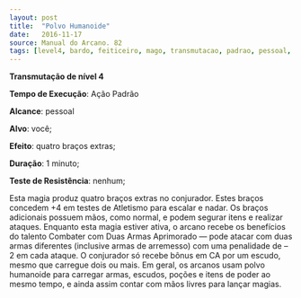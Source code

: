 ```yaml
---
layout: post
title:  "Polvo Humanoide"
date:   2016-11-17
source: Manual do Arcano. 82
tags: [level4, bardo, feiticeiro, mago, transmutacao, padrao, pessoal, voce, outro, minuto, nenhum]
---
```


**Transmutação de nível 4**

**Tempo de Execução**: Ação Padrão

**Alcance**: pessoal

**Alvo**: você;

**Efeito**: quatro braços extras;

**Duração**: 1 minuto;

**Teste de Resistência**: nenhum;

Esta magia produz quatro braços 
extras no conjurador. Estes braços concedem +4 em testes de Atletismo para escalar e nadar. Os braços adicionais possuem 
mãos, como normal, e podem segurar 
itens e realizar ataques. Enquanto esta 
magia estiver ativa, o arcano recebe os benefícios do talento Combater com Duas 
Armas Aprimorado — pode atacar com 
duas armas diferentes (inclusive armas de 
arremesso) com uma penalidade de –2 em 
cada ataque. O conjurador só recebe bônus em CA por um escudo, mesmo que carregue dois ou mais. Em geral, os arcanos usam polvo humanoide para carregar 
armas, escudos, poções e itens de poder ao 
mesmo tempo, e ainda assim contar com 
mãos livres para lançar magias.
